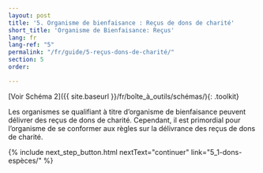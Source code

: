 ```yaml
---
layout: post
title: '5. Organisme de bienfaisance : Reçus de dons de charité'
short_title: 'Organisme de Bienfaisance: Reçus'
lang: fr
lang-ref: "5"
permalink: "/fr/guide/5-reçus-dons-de-charité/"
section: 5
order:

---
```

[Voir Schéma 2]({{ site.baseurl }}/fr/boîte_à_outils/schémas/){: .toolkit}

Les organismes se qualifiant à titre d’organisme de bienfaisance peuvent délivrer des reçus de dons de charité. Cependant, il est primordial pour l’organisme de se conformer aux règles sur la délivrance des reçus de dons de charité.

{% include next_step_button.html nextText="continuer" link="5_1-dons-espèces/" %}
